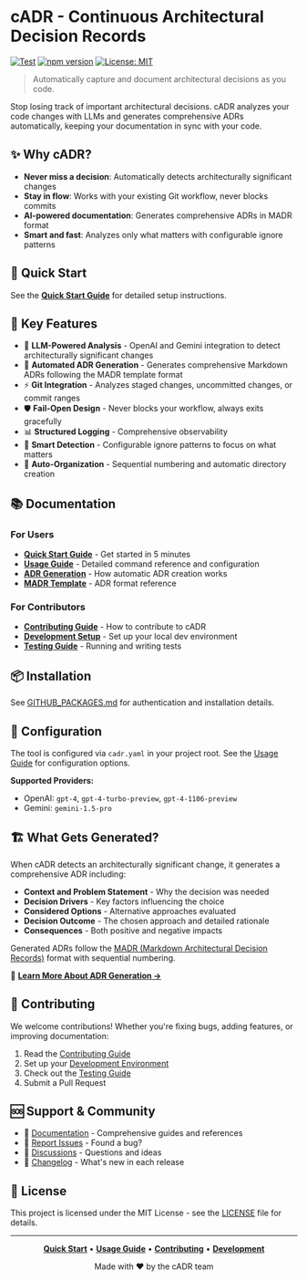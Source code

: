 # cADR - Continuous Architectural Decision Records

[![Test](https://github.com/YotpoLtd/cADR/actions/workflows/test.yml/badge.svg)](https://github.com/YotpoLtd/cADR/actions/workflows/test.yml)
[![npm version](https://badge.fury.io/js/cadr-cli.svg)](https://www.npmjs.com/package/cadr-cli)
[![License: MIT](https://img.shields.io/badge/License-MIT-yellow.svg)](https://opensource.org/licenses/MIT)

> Automatically capture and document architectural decisions as you code.

Stop losing track of important architectural decisions. cADR analyzes your code changes with LLMs and generates comprehensive ADRs automatically, keeping your documentation in sync with your code.

## ✨ Why cADR?

- **Never miss a decision**: Automatically detects architecturally significant changes
- **Stay in flow**: Works with your existing Git workflow, never blocks commits
- **AI-powered documentation**: Generates comprehensive ADRs in MADR format
- **Smart and fast**: Analyzes only what matters with configurable ignore patterns

## 🚀 Quick Start

See the **[Quick Start Guide](./docs/QUICK_START.md)** for detailed setup instructions.

## 🎯 Key Features

- 🤖 **LLM-Powered Analysis** - OpenAI and Gemini integration to detect architecturally significant changes
- 📝 **Automated ADR Generation** - Generates comprehensive Markdown ADRs following the MADR template format
- ⚡ **Git Integration** - Analyzes staged changes, uncommitted changes, or commit ranges
- 🛡️ **Fail-Open Design** - Never blocks your workflow, always exits gracefully
- 📊 **Structured Logging** - Comprehensive observability
- 🎯 **Smart Detection** - Configurable ignore patterns to focus on what matters
- 📁 **Auto-Organization** - Sequential numbering and automatic directory creation

## 📚 Documentation

### For Users

- **[Quick Start Guide](./docs/QUICK_START.md)** - Get started in 5 minutes
- **[Usage Guide](./docs/USAGE.md)** - Detailed command reference and configuration
- **[ADR Generation](./docs/ADR_GENERATION.md)** - How automatic ADR creation works
- **[MADR Template](./docs/MADR_TEMPLATE.md)** - ADR format reference

### For Contributors

- **[Contributing Guide](./CONTRIBUTING.md)** - How to contribute to cADR
- **[Development Setup](./DEVELOPMENT.md)** - Set up your local dev environment
- **[Testing Guide](./TESTING.md)** - Running and writing tests

## 📦 Installation

See [GITHUB_PACKAGES.md](./docs/GITHUB_PACKAGES.md) for authentication and installation details.

## 🔧 Configuration

The tool is configured via `cadr.yaml` in your project root. See the [Usage Guide](./docs/USAGE.md#configuration) for configuration options.

**Supported Providers:**
- OpenAI: `gpt-4`, `gpt-4-turbo-preview`, `gpt-4-1106-preview`
- Gemini: `gemini-1.5-pro`

## 🏗️ What Gets Generated?

When cADR detects an architecturally significant change, it generates a comprehensive ADR including:

- **Context and Problem Statement** - Why the decision was needed
- **Decision Drivers** - Key factors influencing the choice
- **Considered Options** - Alternative approaches evaluated
- **Decision Outcome** - The chosen approach and detailed rationale
- **Consequences** - Both positive and negative impacts

Generated ADRs follow the [MADR (Markdown Architectural Decision Records)](https://adr.github.io/madr/) format with sequential numbering.

📖 **[Learn More About ADR Generation →](./docs/ADR_GENERATION.md)**

## 🤝 Contributing

We welcome contributions! Whether you're fixing bugs, adding features, or improving documentation:

1. Read the [Contributing Guide](./CONTRIBUTING.md)
2. Set up your [Development Environment](./DEVELOPMENT.md)
3. Check out the [Testing Guide](./TESTING.md)
4. Submit a Pull Request

## 🆘 Support & Community

- 📖 [Documentation](./docs) - Comprehensive guides and references
- 🐛 [Report Issues](https://github.com/YotpoLtd/cADR/issues) - Found a bug?
- 💬 [Discussions](https://github.com/YotpoLtd/cADR/discussions) - Questions and ideas
- 🔄 [Changelog](./CHANGELOG.md) - What's new in each release

## 📄 License

This project is licensed under the MIT License - see the [LICENSE](LICENSE) file for details.

---

<div align="center">

**[Quick Start](./docs/QUICK_START.md)** • **[Usage Guide](./docs/USAGE.md)** • **[Contributing](./CONTRIBUTING.md)** • **[Development](./DEVELOPMENT.md)**

Made with ❤️ by the cADR team

</div>
